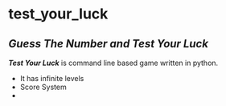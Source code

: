 # test_your_luck
## *Guess The Number and Test Your Luck* 
***Test Your Luck*** is command line based game written in python.
- It has infinite levels
- Score System
- 

